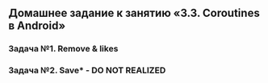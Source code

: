 ## Домашнее задание к занятию «3.3. Coroutines в Android»
### Задача №1. Remove & likes
### Задача №2. Save* - DO NOT REALIZED
